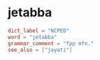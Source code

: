 # jetabba

``` toml
dict_label = "NCPED"
word = "jetabba"
grammar_comment = "fpp mfn."
see_also = ["jayati"]
```


